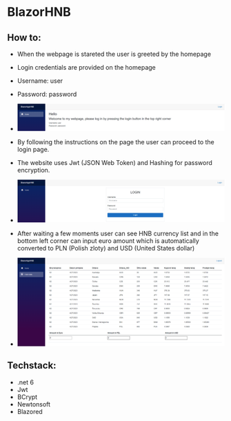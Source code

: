 # BlazorHNB

## How to:
- When the webpage is stareted the user is greeted by the homepage
- Login credentials are provided on the homepage

- Username: user
- Password: password

- ![Home](Images/Home.PNG)
- By following the instructions on the page the user can proceed to the login page.
- The website uses Jwt (JSON Web Token) and Hashing for password encryption.
- ![Login](Images/Login.PNG)
- After waiting a few moments user can see HNB currency list and in the bottom left corner can input euro amount which is automatically converted to PLN (Polish zloty) and USD (United States dollar)
- ![Data](Images/Data.PNG)

## Techstack:
- .net 6
- Jwt
- BCrypt
- Newtonsoft
- Blazored
